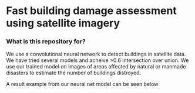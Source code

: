 # Fast building damage assessment using satellite imagery #

### What is this repository for? ###

We use a convolutional neural network to detect buildings in satellite data. We have tried several models
and acheive >0.6 intersection over union. We use our trained model on images of areas affected by natural or
 manmade disasters to estimate the number of buildings distroyed.

A result example from our neural net model can be seen below
[](https://github.com/amirdel/stanfordHacks/blob/master/presentation/5million_param_model/test_thresh.png)



<!-- ### How do I set it up? ### -->

<!-- * First clone this repository. -->
<!-- * run this command to create the conda env: `conda env create -f planet_pipeline/env.yml` -->
